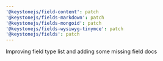 ```yaml
---
'@keystonejs/field-content': patch
'@keystonejs/fields-markdown': patch
'@keystonejs/fields-mongoid': patch
'@keystonejs/fields-wysiwyg-tinymce': patch
'@keystonejs/fields': patch
---
```


Improving field type list and adding some missing field docs
